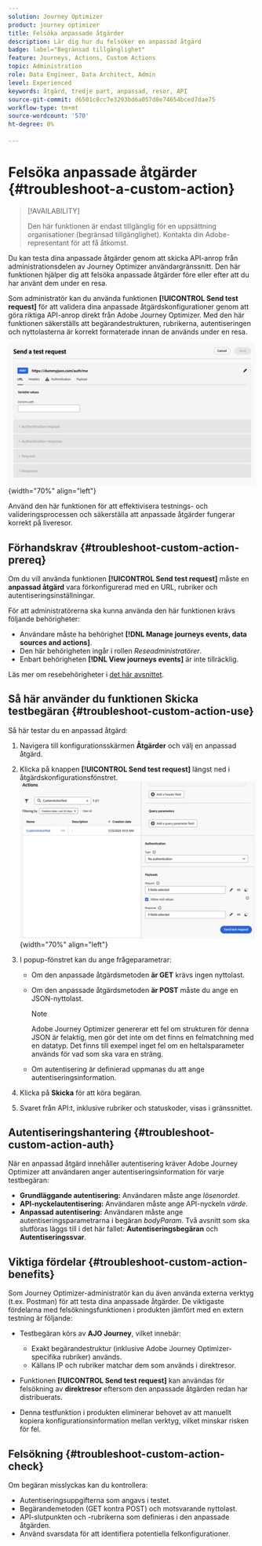 ```yaml
---
solution: Journey Optimizer
product: journey optimizer
title: Felsöka anpassade åtgärder
description: Lär dig hur du felsöker en anpassad åtgärd
badge: label="Begränsad tillgänglighet"
feature: Journeys, Actions, Custom Actions
topic: Administration
role: Data Engineer, Data Architect, Admin
level: Experienced
keywords: åtgärd, tredje part, anpassad, resor, API
source-git-commit: d6501c8cc7e3293bd6a057d8e74654bced7dae75
workflow-type: tm+mt
source-wordcount: '570'
ht-degree: 0%

---
```



# Felsöka anpassade åtgärder {#troubleshoot-a-custom-action}

>[!AVAILABILITY]
>
>Den här funktionen är endast tillgänglig för en uppsättning organisationer (begränsad tillgänglighet). Kontakta din Adobe-representant för att få åtkomst.
>

Du kan testa dina anpassade åtgärder genom att skicka API-anrop från administrationsdelen av Journey Optimizer användargränssnitt. Den här funktionen hjälper dig att felsöka anpassade åtgärder före eller efter att du har använt dem under en resa.

Som administratör kan du använda funktionen **[!UICONTROL Send test request]** för att validera dina anpassade åtgärdskonfigurationer genom att göra riktiga API-anrop direkt från Adobe Journey Optimizer. Med den här funktionen säkerställs att begärandestrukturen, rubrikerna, autentiseringen och nyttolasterna är korrekt formaterade innan de används under en resa.

![](assets/send-test-request.png){width="70%" align="left"}

Använd den här funktionen för att effektivisera testnings- och valideringsprocessen och säkerställa att anpassade åtgärder fungerar korrekt på liveresor.

## Förhandskrav {#troubleshoot-custom-action-prereq}

Om du vill använda funktionen **[!UICONTROL Send test request]** måste en **anpassad åtgärd** vara förkonfigurerad med en URL, rubriker och autentiseringsinställningar.

För att administratörerna ska kunna använda den här funktionen krävs följande behörigheter:

* Användare måste ha behörighet **[!DNL Manage journeys events, data sources and actions]**.
* Den här behörigheten ingår i rollen *Reseadministratörer*.
* Enbart behörigheten **[!DNL View journeys events]** är inte tillräcklig.

Läs mer om resebehörigheter i [det här avsnittet](../administration/high-low-permissions.md#journey-capability).

## Så här använder du funktionen Skicka testbegäran {#troubleshoot-custom-action-use}

Så här testar du en anpassad åtgärd:

1. Navigera till konfigurationsskärmen **Åtgärder** och välj en anpassad åtgärd.
1. Klicka på knappen **[!UICONTROL Send test request]** längst ned i åtgärdskonfigurationsfönstret.
   ![Skicka testbegärandeknapp på åtgärdskonfigurationspanelen](assets/test-request.png){width="70%" align="left"}
1. I popup-fönstret kan du ange frågeparametrar:

   * Om den anpassade åtgärdsmetoden **är GET** krävs ingen nyttolast.
   * Om den anpassade åtgärdsmetoden **är POST** måste du ange en JSON-nyttolast.

     >[!NOTE]
     >
     >Adobe Journey Optimizer genererar ett fel om strukturen för denna JSON är felaktig, men gör det inte om det finns en felmatchning med en datatyp. Det finns till exempel inget fel om en heltalsparameter används för vad som ska vara en sträng.

   * Om autentisering är definierad uppmanas du att ange autentiseringsinformation.

1. Klicka på **Skicka** för att köra begäran.
1. Svaret från API:t, inklusive rubriker och statuskoder, visas i gränssnittet.

## Autentiseringshantering {#troubleshoot-custom-action-auth}

När en anpassad åtgärd innehåller autentisering kräver Adobe Journey Optimizer att användaren anger autentiseringsinformation för varje testbegäran:

* **Grundläggande autentisering:** Användaren måste ange *lösenordet*.
* **API-nyckelautentisering:** Användaren måste ange API-nyckeln *värde*.
* **Anpassad autentisering:** Användaren måste ange autentiseringsparametrarna i begäran *bodyParam*. Två avsnitt som ska slutföras läggs till i det här fallet: **Autentiseringsbegäran** och **Autentiseringssvar**.

## Viktiga fördelar {#troubleshoot-custom-action-benefits}

Som Journey Optimizer-administratör kan du även använda externa verktyg (t.ex. Postman) för att testa dina anpassade åtgärder. De viktigaste fördelarna med felsökningsfunktionen i produkten jämfört med en extern testning är följande:

* Testbegäran körs av **AJO Journey**, vilket innebär:

   * Exakt begärandestruktur (inklusive Adobe Journey Optimizer-specifika rubriker) används.
   * Källans IP och rubriker matchar dem som används i direktresor.

* Funktionen **[!UICONTROL Send test request]** kan användas för felsökning av **direktresor** eftersom den anpassade åtgärden redan har distribuerats.

* Denna testfunktion i produkten eliminerar behovet av att manuellt kopiera konfigurationsinformation mellan verktyg, vilket minskar risken för fel.

## Felsökning {#troubleshoot-custom-action-check}

Om begäran misslyckas kan du kontrollera:

* Autentiseringsuppgifterna som angavs i testet.
* Begärandemetoden (GET kontra POST) och motsvarande nyttolast.
* API-slutpunkten och -rubrikerna som definieras i den anpassade åtgärden.
* Använd svarsdata för att identifiera potentiella felkonfigurationer.

